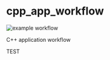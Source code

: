 # cpp_app_workflow
![example workflow](https://github.com/AzizSuf/cpp_app_workflow/actions/workflows/c-cpp.yml/badge.svg)

С++ application workflow

TEST
